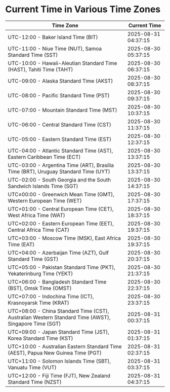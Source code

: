 # Current Time in Various Time Zones

| Time Zone | Current Time |
|-----------|--------------|
| UTC-12:00 - Baker Island Time (BIT) | 2025-08-31 04:37:15 |
| UTC-11:00 - Niue Time (NUT), Samoa Standard Time (SST) | 2025-08-30 05:37:15 |
| UTC-10:00 - Hawaii-Aleutian Standard Time (HAST), Tahiti Time (TAHT) | 2025-08-30 06:37:15 |
| UTC-09:00 - Alaska Standard Time (AKST) | 2025-08-30 08:37:15 |
| UTC-08:00 - Pacific Standard Time (PST) | 2025-08-30 09:37:15 |
| UTC-07:00 - Mountain Standard Time (MST) | 2025-08-30 10:37:15 |
| UTC-06:00 - Central Standard Time (CST) | 2025-08-30 11:37:15 |
| UTC-05:00 - Eastern Standard Time (EST) | 2025-08-30 12:37:15 |
| UTC-04:00 - Atlantic Standard Time (AST), Eastern Caribbean Time (ECT) | 2025-08-30 13:37:15 |
| UTC-03:00 - Argentina Time (ART), Brasília Time (BRT), Uruguay Standard Time (UYT) | 2025-08-30 13:37:15 |
| UTC-02:00 - South Georgia and the South Sandwich Islands Time (SGT) | 2025-08-30 14:37:15 |
| UTC±00:00 - Greenwich Mean Time (GMT), Western European Time (WET) | 2025-08-30 17:37:15 |
| UTC+01:00 - Central European Time (CET), West Africa Time (WAT) | 2025-08-30 18:37:15 |
| UTC+02:00 - Eastern European Time (EET), Central Africa Time (CAT) | 2025-08-30 19:37:15 |
| UTC+03:00 - Moscow Time (MSK), East Africa Time (EAT) | 2025-08-30 19:37:15 |
| UTC+04:00 - Azerbaijan Time (AZT), Gulf Standard Time (GST) | 2025-08-30 20:37:15 |
| UTC+05:00 - Pakistan Standard Time (PKT), Yekaterinburg Time (YEKT) | 2025-08-30 21:37:15 |
| UTC+06:00 - Bangladesh Standard Time (BST), Omsk Time (OMST) | 2025-08-30 22:37:15 |
| UTC+07:00 - Indochina Time (ICT), Krasnoyarsk Time (KRAT) | 2025-08-30 23:37:15 |
| UTC+08:00 - China Standard Time (CST), Australian Western Standard Time (AWST), Singapore Time (SGT) | 2025-08-31 00:37:15 |
| UTC+09:00 - Japan Standard Time (JST), Korea Standard Time (KST) | 2025-08-31 01:37:15 |
| UTC+10:00 - Australian Eastern Standard Time (AEST), Papua New Guinea Time (PGT) | 2025-08-31 02:37:15 |
| UTC+11:00 - Solomon Islands Time (SBT), Vanuatu Time (VUT) | 2025-08-31 03:37:15 |
| UTC+12:00 - Fiji Time (FJT), New Zealand Standard Time (NZST) | 2025-08-31 04:37:15 |
